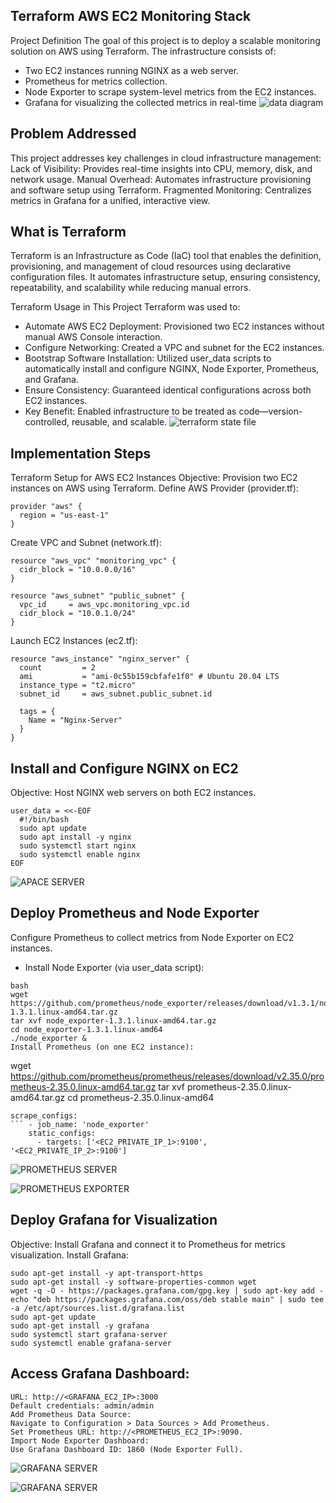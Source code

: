 ## Terraform AWS EC2 Monitoring Stack
Project Definition
The goal of this project is to deploy a scalable monitoring solution on AWS using Terraform. The infrastructure consists of:
- Two EC2 instances running NGINX as a web server.
- Prometheus for metrics collection.
- Node Exporter to scrape system-level metrics from the EC2 instances.
- Grafana for visualizing the collected metrics in real-time
![data diagram](https://github.com/rukevweubio/Infrastructure-Monitoring-with-AWS-EC2-Prometheus-and-Grafana/blob/main/picture/terraform%20.jpg)
  
## Problem Addressed
This project addresses key challenges in cloud infrastructure management:
Lack of Visibility: Provides real-time insights into CPU, memory, disk, and network usage.
Manual Overhead: Automates infrastructure provisioning and software setup using Terraform.
Fragmented Monitoring: Centralizes metrics in Grafana for a unified, interactive view.

## What is Terraform
Terraform is an Infrastructure as Code (IaC) tool that enables the definition, provisioning, and management of cloud resources using declarative configuration files. It automates infrastructure setup, ensuring consistency, repeatability, and scalability while reducing manual errors.

Terraform Usage in This Project
Terraform was used to:
- Automate AWS EC2 Deployment: Provisioned two EC2 instances without manual AWS Console interaction.
- Configure Networking: Created a VPC and subnet for the EC2 instances.
- Bootstrap Software Installation: Utilized user_data scripts to automatically install and configure NGINX, Node Exporter, Prometheus, and Grafana.
- Ensure Consistency: Guaranteed identical configurations across both EC2 instances.
- Key Benefit: Enabled infrastructure to be treated as code—version-controlled, reusable, and scalable.
![terraform state file](https://github.com/rukevweubio/Infrastructure-Monitoring-with-AWS-EC2-Prometheus-and-Grafana/blob/main/picture/Screenshot%20(1130).png)

## Implementation Steps
Terraform Setup for AWS EC2 Instances
Objective: Provision two EC2 instances on AWS using Terraform.
Define AWS Provider (provider.tf):

```
provider "aws" {
  region = "us-east-1"
}
```

Create VPC and Subnet (network.tf):
```
resource "aws_vpc" "monitoring_vpc" {
  cidr_block = "10.0.0.0/16"
}

resource "aws_subnet" "public_subnet" {
  vpc_id     = aws_vpc.monitoring_vpc.id
  cidr_block = "10.0.1.0/24"
}
```
Launch EC2 Instances (ec2.tf):

```
resource "aws_instance" "nginx_server" {
  count         = 2
  ami           = "ami-0c55b159cbfafe1f0" # Ubuntu 20.04 LTS
  instance_type = "t2.micro"
  subnet_id     = aws_subnet.public_subnet.id

  tags = {
    Name = "Nginx-Server"
  }
}
```
## Install and Configure NGINX on EC2
Objective: Host NGINX web servers on both EC2 instances.
```
user_data = <<-EOF
  #!/bin/bash
  sudo apt update
  sudo apt install -y nginx
  sudo systemctl start nginx
  sudo systemctl enable nginx
EOF
```

![APACE SERVER](https://github.com/rukevweubio/Infrastructure-Monitoring-with-AWS-EC2-Prometheus-and-Grafana/blob/main/picture/Screenshot%20(1133).png)
## Deploy Prometheus and Node Exporter
Configure Prometheus to collect metrics from Node Exporter on EC2 instances.
- Install Node Exporter (via user_data script):
```
bash
wget https://github.com/prometheus/node_exporter/releases/download/v1.3.1/node_exporter-1.3.1.linux-amd64.tar.gz
tar xvf node_exporter-1.3.1.linux-amd64.tar.gz
cd node_exporter-1.3.1.linux-amd64
./node_exporter &
Install Prometheus (on one EC2 instance):
```
wget https://github.com/prometheus/prometheus/releases/download/v2.35.0/prometheus-2.35.0.linux-amd64.tar.gz
tar xvf prometheus-2.35.0.linux-amd64.tar.gz
cd prometheus-2.35.0.linux-amd64
```
scrape_configs:
``` - job_name: 'node_exporter'
    static_configs:
      - targets: ['<EC2_PRIVATE_IP_1>:9100', '<EC2_PRIVATE_IP_2>:9100']
```



![PROMETHEUS SERVER](https://github.com/rukevweubio/Infrastructure-Monitoring-with-AWS-EC2-Prometheus-and-Grafana/blob/main/picture/Screenshot%20(1136).png)

![PROMETHEUS EXPORTER](https://github.com/rukevweubio/Infrastructure-Monitoring-with-AWS-EC2-Prometheus-and-Grafana/blob/main/picture/Screenshot%20(1149).png)



## Deploy Grafana for Visualization
Objective: Install Grafana and connect it to Prometheus for metrics visualization.
Install Grafana:
```
sudo apt-get install -y apt-transport-https
sudo apt-get install -y software-properties-common wget
wget -q -O - https://packages.grafana.com/gpg.key | sudo apt-key add -
echo "deb https://packages.grafana.com/oss/deb stable main" | sudo tee -a /etc/apt/sources.list.d/grafana.list
sudo apt-get update
sudo apt-get install -y grafana
sudo systemctl start grafana-server
sudo systemctl enable grafana-server
```
## Access Grafana Dashboard:
```
URL: http://<GRAFANA_EC2_IP>:3000
Default credentials: admin/admin
Add Prometheus Data Source:
Navigate to Configuration > Data Sources > Add Prometheus.
Set Prometheus URL: http://<PROMETHEUS_EC2_IP>:9090.
Import Node Exporter Dashboard:
Use Grafana Dashboard ID: 1860 (Node Exporter Full).

```
![GRAFANA SERVER](https://github.com/rukevweubio/Infrastructure-Monitoring-with-AWS-EC2-Prometheus-and-Grafana/blob/main/picture/Screenshot%20(1137).png)

![GRAFANA SERVER](https://github.com/rukevweubio/Infrastructure-Monitoring-with-AWS-EC2-Prometheus-and-Grafana/blob/main/picture/Screenshot%20(1151).png)
